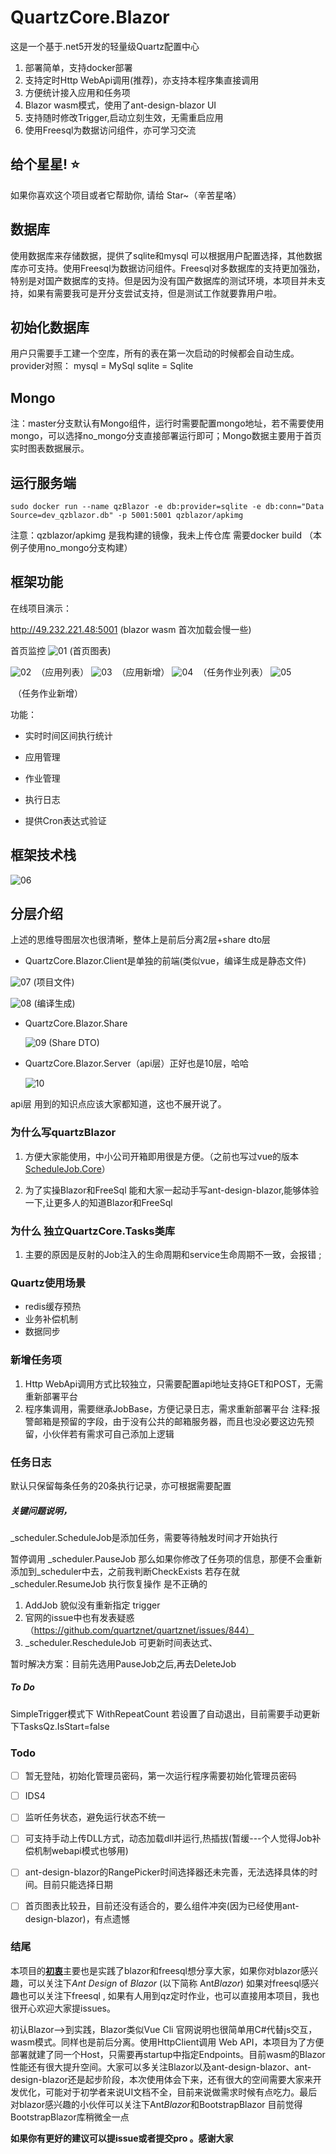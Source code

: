 # QuartzCore.Blazor
这是一个基于.net5开发的轻量级Quartz配置中心

1. 部署简单，支持docker部署
2. 支持定时Http WebApi调用(推荐)，亦支持本程序集直接调用
3. 方便统计接入应用和任务项
4. Blazor wasm模式，使用了ant-design-blazor UI 
5. 支持随时修改Trigger,启动立刻生效，无需重启应用
6. 使用Freesql为数据访问组件，亦可学习交流

## 给个星星! ⭐️

如果你喜欢这个项目或者它帮助你, 请给 Star~（辛苦星咯）

## 数据库

使用数据库来存储数据，提供了sqlite和mysql 可以根据用户配置选择，其他数据库亦可支持。使用Freesql为数据访问组件。Freesql对多数据库的支持更加强劲，特别是对国产数据库的支持。但是因为没有国产数据库的测试环境，本项目并未支持，如果有需要我可是开分支尝试支持，但是测试工作就要靠用户啦。

## 初始化数据库

用户只需要手工建一个空库，所有的表在第一次启动的时候都会自动生成。provider对照：
mysql = MySql
sqlite = Sqlite

## Mongo

注：master分支默认有Mongo组件，运行时需要配置mongo地址，若不需要使用mongo，可以选择no_mongo分支直接部署运行即可；Mongo数据主要用于首页实时图表数据展示。

## 运行服务端

```
sudo docker run --name qzBlazor -e db:provider=sqlite -e db:conn="Data Source=dev_qzblazor.db" -p 5001:5001 qzblazor/apkimg
```

注意：qzblazor/apkimg 是我构建的镜像，我未上传仓库 需要docker build   （本例子使用no_mongo分支构建）



## 框架功能

在线项目演示：

http://49.232.221.48:5001   (blazor wasm 首次加载会慢一些)

首页监控
![01](https://github.com/SmartforXiaoYuan/QuartzCore.Blazor/blob/master/Picture/first.jpg)
   																				 (首页图表)

![02](https://github.com/SmartforXiaoYuan/QuartzCore.Blazor/blob/master/Picture/yingyong01.jpg)
​																									（应用列表）
![03](https://github.com/SmartforXiaoYuan/QuartzCore.Blazor/blob/master/Picture/yingyong02.png)
​																									（应用新增）
![04](https://github.com/SmartforXiaoYuan/QuartzCore.Blazor/blob/master/Picture/zuoye02.png)
​																									（任务作业列表）
![05](https://github.com/SmartforXiaoYuan/QuartzCore.Blazor/blob/master/Picture/zuoye01.png)

​																									（任务作业新增）

功能：

- 实时时间区间执行统计

- 应用管理

- 作业管理

- 执行日志

- 提供Cron表达式验证


## 框架技术栈
![06](https://github.com/SmartforXiaoYuan/QuartzCore.Blazor/blob/master/Picture/mind.jpg)

## 分层介绍
上述的思维导图层次也很清晰，整体上是前后分离2层+share dto层

- QuartzCore.Blazor.Client是单独的前端(类似vue，编译生成是静态文件)

![07](https://github.com/SmartforXiaoYuan/QuartzCore.Blazor/blob/master/Picture/blazorapp.jpg)
(项目文件)

![08](https://github.com/SmartforXiaoYuan/QuartzCore.Blazor/blob/master/Picture/bbianyi.jpg)
(编译生成)

- QuartzCore.Blazor.Share

  ![09](https://github.com/SmartforXiaoYuan/QuartzCore.Blazor/blob/master/Picture/shared.jpg)
  ​(Share DTO)

- QuartzCore.Blazor.Server（api层）正好也是10层，哈哈

  ![10](https://github.com/SmartforXiaoYuan/QuartzCore.Blazor/blob/master/Picture/api.jpg)																		

api层 用到的知识点应该大家都知道，这也不展开说了。


### 为什么写quartzBlazor

1.  方便大家能使用，中小公司开箱即用很是方便。（之前也写过vue的版本[ScheduleJob.Core](https://github.com/SmartforXiaoYuan/ScheduleJob.Core)）

2. 为了实操Blazor和FreeSql  能和大家一起动手写ant-design-blazor,能够体验一下,让更多人的知道Blazor和FreeSql


### 为什么 独立QuartzCore.Tasks类库

1. 主要的原因是反射的Job注入的生命周期和service生命周期不一致，会报错 ; 

### Quartz使用场景

- redis缓存预热
- 业务补偿机制
- 数据同步

### 新增任务项
1. Http WebApi调用方式比较独立，只需要配置api地址支持GET和POST，无需重新部署平台
2. 程序集调用，需要继承JobBase，方便记录日志，需求重新部署平台
注释:报警邮箱是预留的字段，由于没有公共的邮箱服务器，而且也没必要这边先预留，小伙伴若有需求可自己添加上逻辑

### 任务日志
默认只保留每条任务的20条执行记录，亦可根据需要配置

#####  关键问题说明，

_scheduler.ScheduleJob是添加任务，需要等待触发时间才开始执行

暂停调用  _scheduler.PauseJob 那么如果你修改了任务项的信息，那便不会重新添加到_scheduler中去，之前我判断CheckExists 若存在就_scheduler.ResumeJob 执行恢复操作 是不正确的

1. AddJob 貌似没有重新指定 trigger	 
2. 官网的issue中也有发表疑惑（https://github.com/quartznet/quartznet/issues/844）
3. _scheduler.RescheduleJob 可更新时间表达式、

暂时解决方案：目前先选用PauseJob之后,再去DeleteJob

##### To Do

SimpleTrigger模式下 WithRepeatCount 若设置了自动退出，目前需要手动更新下TasksQz.IsStart=false



### Todo

- [ ] 暂无登陆，初始化管理员密码，第一次运行程序需要初始化管理员密码

- [ ] IDS4

- [ ] 监听任务状态，避免运行状态不统一

- [ ] 可支持手动上传DLL方式，动态加载dll并运行,热插拔(暂缓---个人觉得Job补偿机制webapi模式也够用)

- [ ] ant-design-blazor的RangePicker时间选择器还未完善，无法选择具体的时间。目前只能选择日期

- [ ] 首页图表比较丑，目前还没有适合的，要么组件冲突(因为已经使用ant-design-blazor)，有点遗憾

  

### 结尾

本项目的[**初衷**]()主要也是实践了blazor和freesql想分享大家，如果你对blazor感兴趣，可以关注下*Ant Design* of *Blazor* (以下简称 Ant*Blazor*) 如果对freesql感兴趣也可以关注下freesql , 如果有人用到qz定时作业，也可以直接用本项目，我也很开心欢迎大家提issues。

初认Blazor-->到实践，Blazor类似Vue Cli 官网说明也很简单用C#代替js交互， wasm模式。同样也是前后分离。使用HttpClient调用 Web API，本项目为了方便部署就建了同一个Host，只需要再startup中指定Endpoints。目前wasm的Blazor性能还有很大提升空间。大家可以多关注Blazor以及ant-design-blazor、ant-design-blazor还是起步阶段，本次使用体会下来，还有很大的空间需要大家来开发优化，可能对于初学者来说UI文档不全，目前来说做需求时候有点吃力。最后对blazor感兴趣的小伙伴可以关注下Ant*Blazor*和BootstrapBlazor 目前觉得BootstrapBlazor库稍微全一点

**如果你有更好的建议可以提issue或者提交pro 。感谢大家**


